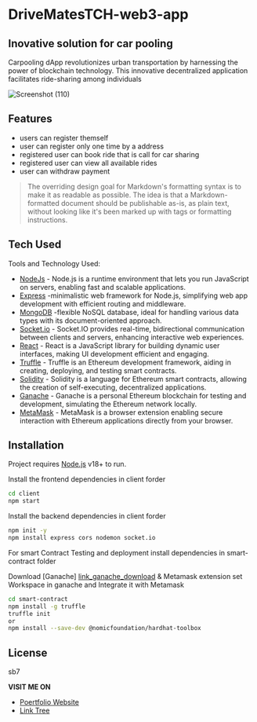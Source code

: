 # DriveMatesTCH-web3-app
## Inovative solution for car pooling

<!--[![N|Solid](https://cldup.com/dTxpPi9lDf.thumb.png)](https://nodesource.com/products/nsolid)-->

<!--[![Build Status](https://travis-ci.org/joemccann/dillinger.svg?branch=master)](https://travis-ci.org/joemccann/dillinger)-->

Carpooling dApp revolutionizes urban transportation by harnessing the power of blockchain technology. This innovative decentralized application facilitates ride-sharing among individuals

![Screenshot (110)](https://github.com/s-brajendra/P2P-Car-Pooling/assets/80635193/32c4b02e-b20b-47b4-8ae3-b0a78549805a)




## Features


- users can register themself
- user can register only one time by a address
- registered user can book ride that is call for car sharing 
- registered user can view all available rides 
- user can withdraw payment 




> The overriding design goal for Markdown's
> formatting syntax is to make it as readable
> as possible. The idea is that a
> Markdown-formatted document should be
> publishable as-is, as plain text, without
> looking like it's been marked up with tags
> or formatting instructions.



## Tech Used

Tools and Technology Used:

- [NodeJs][link_node] - Node.js is a runtime environment that lets you run JavaScript on servers, enabling fast and scalable applications.
- [Express][link_express] -minimalistic web framework for Node.js, simplifying web app development with efficient routing and middleware.
- [MongoDB][link_mongo] -flexible NoSQL database, ideal for handling various data types with its document-oriented approach.
- [Socket.io][link_socket] - Socket.IO provides real-time, bidirectional communication between clients and servers, enhancing interactive web experiences.
- [React][link_react] - React is a JavaScript library for building dynamic user interfaces, making UI development efficient and engaging.
- [Truffle][link_truffle] -  Truffle is an Ethereum development framework, aiding in creating, deploying, and testing smart contracts.
- [Solidity][link_solidity] - Solidity is a language for Ethereum smart contracts, allowing the creation of self-executing, decentralized applications.
- [Ganache][link_ganache] - Ganache is a personal Ethereum blockchain for testing and development, simulating the Ethereum network locally.
- [MetaMask][link_metamask] - MetaMask is a browser extension enabling secure interaction with Ethereum applications directly from your browser.


## Installation

Project requires [Node.js](https://nodejs.org/) v18+ to run.

Install the frontend dependencies in client forder

```sh
cd client
npm start
```

Install the backend dependencies in client forder

```sh
npm init -y
npm install express cors nodemon socket.io

```

For smart Contract Testing and deployment install dependencies in smart-contract folder

Download [Ganache] [link_ganache_download] & Metamask extension
set Workspace in ganache and Integrate it with Metamask

```sh
cd smart-contract
npm install -g truffle 
truffle init
or 
npm install --save-dev @nomicfoundation/hardhat-toolbox 

```

<!--## Plugins-->

<!--Dillinger is currently extended with the following plugins.-->
<!--Instructions on how to use them in your own application are linked below.-->

<!--| Plugin | README |-->
<!--| ------ | ------ |-->
<!--| Dropbox | [plugins/dropbox/README.md][PlDb] |-->
<!--| GitHub | [plugins/github/README.md][PlGh] |-->
<!--| Google Drive | [plugins/googledrive/README.md][PlGd] |-->
<!--| OneDrive | [plugins/onedrive/README.md][PlOd] |-->




## License
sb7

**VISIT ME ON** 
-  [Poertfolio Website][link_portfolio]
-  [Link Tree][link_tree]


[link_node]: <http://nodejs.org>
[link_express]: <http://expressjs.com>
[link_mongo]:<>
[link_socket]: <>
[link_react]:<>
[link_truffle]:<> 
[link_solidity]:<>
[link_ganache]:<>
[link_metamask]:<>
[link_ganache_download]: <https://trufflesuite.com/ganache/>
[link_portfolio]:<>
[link_tree]:<>
